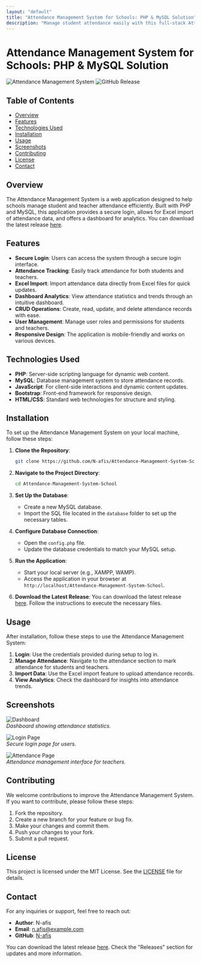 ```yaml
---
layout: "default"
title: "Attendance Management System for Schools: PHP & MySQL Solution"
description: "Manage student attendance easily with this full-stack Attendance Management System. Built with PHP, MySQL, and Bootstrap for a seamless experience. 🚀💻"
---
```

# Attendance Management System for Schools: PHP & MySQL Solution

![Attendance Management System](https://img.shields.io/badge/Attendance%20Management%20System-PHP%20%26%20MySQL-brightgreen) ![GitHub Release](https://img.shields.io/badge/Release-v1.0.0-blue)

## Table of Contents

- [Overview](#overview)
- [Features](#features)
- [Technologies Used](#technologies-used)
- [Installation](#installation)
- [Usage](#usage)
- [Screenshots](#screenshots)
- [Contributing](#contributing)
- [License](#license)
- [Contact](#contact)

## Overview

The Attendance Management System is a web application designed to help schools manage student and teacher attendance efficiently. Built with PHP and MySQL, this application provides a secure login, allows for Excel import of attendance data, and offers a dashboard for analytics. You can download the latest release [here](https://github.com/N-afis/Attendance-Management-System-School/releases).

## Features

- **Secure Login**: Users can access the system through a secure login interface.
- **Attendance Tracking**: Easily track attendance for both students and teachers.
- **Excel Import**: Import attendance data directly from Excel files for quick updates.
- **Dashboard Analytics**: View attendance statistics and trends through an intuitive dashboard.
- **CRUD Operations**: Create, read, update, and delete attendance records with ease.
- **User Management**: Manage user roles and permissions for students and teachers.
- **Responsive Design**: The application is mobile-friendly and works on various devices.

## Technologies Used

- **PHP**: Server-side scripting language for dynamic web content.
- **MySQL**: Database management system to store attendance records.
- **JavaScript**: For client-side interactions and dynamic content updates.
- **Bootstrap**: Front-end framework for responsive design.
- **HTML/CSS**: Standard web technologies for structure and styling.

## Installation

To set up the Attendance Management System on your local machine, follow these steps:

1. **Clone the Repository**:
   ```bash
   git clone https://github.com/N-afis/Attendance-Management-System-School.git
   ```

2. **Navigate to the Project Directory**:
   ```bash
   cd Attendance-Management-System-School
   ```

3. **Set Up the Database**:
   - Create a new MySQL database.
   - Import the SQL file located in the `database` folder to set up the necessary tables.

4. **Configure Database Connection**:
   - Open the `config.php` file.
   - Update the database credentials to match your MySQL setup.

5. **Run the Application**:
   - Start your local server (e.g., XAMPP, WAMP).
   - Access the application in your browser at `http://localhost/Attendance-Management-System-School`.

6. **Download the Latest Release**:
   You can download the latest release [here](https://github.com/N-afis/Attendance-Management-System-School/releases). Follow the instructions to execute the necessary files.

## Usage

After installation, follow these steps to use the Attendance Management System:

1. **Login**: Use the credentials provided during setup to log in.
2. **Manage Attendance**: Navigate to the attendance section to mark attendance for students and teachers.
3. **Import Data**: Use the Excel import feature to upload attendance records.
4. **View Analytics**: Check the dashboard for insights into attendance trends.

## Screenshots

![Dashboard](https://via.placeholder.com/800x400?text=Dashboard+Screenshot)  
*Dashboard showing attendance statistics.*

![Login Page](https://via.placeholder.com/800x400?text=Login+Page+Screenshot)  
*Secure login page for users.*

![Attendance Page](https://via.placeholder.com/800x400?text=Attendance+Page+Screenshot)  
*Attendance management interface for teachers.*

## Contributing

We welcome contributions to improve the Attendance Management System. If you want to contribute, please follow these steps:

1. Fork the repository.
2. Create a new branch for your feature or bug fix.
3. Make your changes and commit them.
4. Push your changes to your fork.
5. Submit a pull request.

## License

This project is licensed under the MIT License. See the [LICENSE](LICENSE) file for details.

## Contact

For any inquiries or support, feel free to reach out:

- **Author**: N-afis
- **Email**: n.afis@example.com
- **GitHub**: [N-afis](https://github.com/N-afis)

You can download the latest release [here](https://github.com/N-afis/Attendance-Management-System-School/releases). Check the "Releases" section for updates and more information.